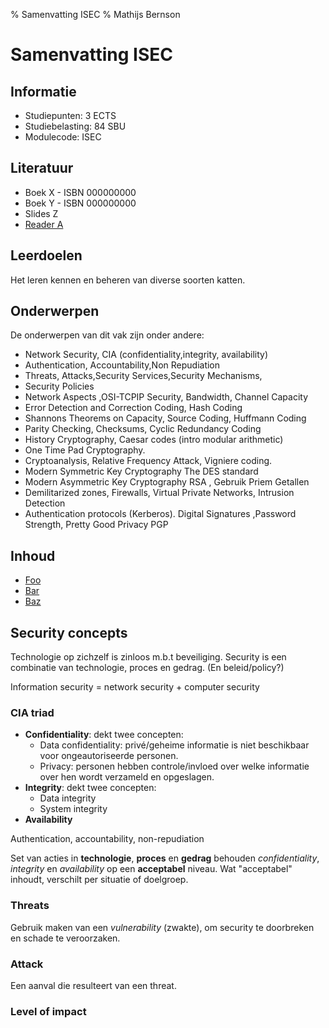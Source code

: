% Samenvatting ISEC
% Mathijs Bernson

# Samenvatting ISEC

## Informatie

* Studiepunten: 3 ECTS
* Studiebelasting: 84 SBU
* Modulecode: ISEC

## Literatuur

* Boek X - ISBN 000000000
* Boek Y - ISBN 000000000
* Slides Z
* [Reader A](http://example.com)

## Leerdoelen

Het leren kennen en beheren van diverse soorten katten.

## Onderwerpen

De onderwerpen van dit vak zijn onder andere:

* Network Security, CIA (confidentiality,integrity, availability)
* Authentication, Accountability,Non Repudiation
* Threats, Attacks,Security Services,Security Mechanisms,
* Security Policies
* Network Aspects ,OSI-TCPIP Security, Bandwidth, Channel Capacity
* Error Detection and Correction Coding, Hash Coding
* Shannons Theorems on Capacity, Source Coding, Huffmann Coding
* Parity Checking, Checksums, Cyclic Redundancy Coding
* History Cryptography, Caesar codes (intro modular arithmetic)
* One Time Pad Cryptography.
* Cryptoanalysis, Relative Frequency Attack, Vigniere coding.
* Modern Symmetric Key Cryptography The DES standard
* Modern Asymmetric Key Cryptography RSA , Gebruik Priem Getallen
* Demilitarized zones, Firewalls, Virtual Private Networks, Intrusion Detection
* Authentication protocols (Kerberos). Digital Signatures ,Password Strength, Pretty Good Privacy PGP 

## Inhoud

* [Foo](#foo)
* [Bar](#bar)
* [Baz](#baz)

## Security concepts

Technologie op zichzelf is zinloos m.b.t beveiliging. Security is een combinatie van technologie, proces en gedrag. (En beleid/policy?)

Information security = network security + computer security

### CIA triad

* **Confidentiality**: dekt twee concepten:
	* Data confidentiality: privé/geheime informatie is niet beschikbaar voor ongeautoriseerde personen.
	* Privacy: personen hebben controle/invloed over welke informatie over hen wordt verzameld en opgeslagen.
* **Integrity**: dekt twee concepten:
	* Data integrity
	* System integrity
* **Availability**

Authentication, accountability, non-repudiation

Set van acties in **technologie**, **proces** en **gedrag** behouden *confidentiality*, *integrity* en *availability* op een **acceptabel** niveau.
Wat "acceptabel" inhoudt, verschilt per situatie of doelgroep.

### Threats

Gebruik maken van een *vulnerability* (zwakte), om security te doorbreken en schade te veroorzaken.

### Attack

Een aanval die resulteert van een threat.

### Level of impact

